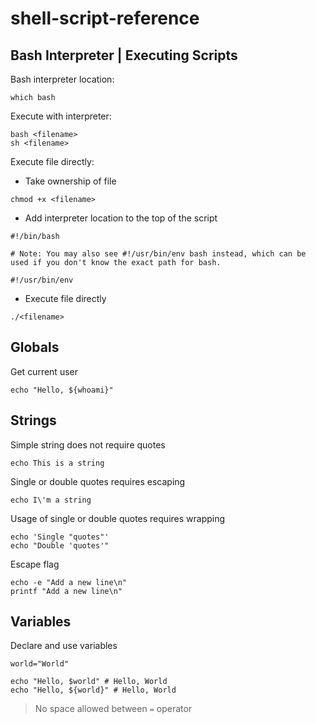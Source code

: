 # shell-script-reference

## Bash Interpreter | Executing Scripts

Bash interpreter location:

```
which bash
```

Execute with interpreter:

```shell script
bash <filename>
sh <filename>
```

Execute file directly:

- Take ownership of file

```
chmod +x <filename>
```

- Add interpreter location to the top of the script

```shell script
#!/bin/bash

# Note: You may also see #!/usr/bin/env bash instead, which can be used if you don't know the exact path for bash.

#!/usr/bin/env
```

- Execute file directly

```shell script
./<filename>
```

## Globals

Get current user

```shell script
echo "Hello, ${whoami}"
```

## Strings

Simple string does not require quotes

```shell script
echo This is a string
```

Single or double quotes requires escaping

```shell script
echo I\'m a string
```

Usage of single or double quotes requires wrapping

```shell script
echo 'Single "quotes"'
echo "Double 'quotes'"
```

Escape flag

```shell script
echo -e "Add a new line\n"
printf "Add a new line\n"
```

## Variables

Declare and use variables

```shell script
world="World"

echo "Hello, $world" # Hello, World
echo "Hello, ${world}" # Hello, World
```

> No space allowed between `=` operator
